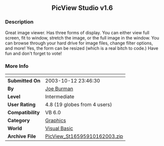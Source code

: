 ﻿<div align="center">

## PicView Studio v1\.6


</div>

### Description

Great image viewer. Has three forms of display. You can either view full screen, fit to window, stretch the image, or the full image in the window. You can browse through your hard drive for image files, change filter options, and more! Yes, the form can be resized (which is a real bitch to code.) Have fun and don't forget to vote!
 
### More Info
 


<span>             |<span>
---                |---
**Submitted On**   |2003-10-12 23:46:30
**By**             |[Joe Burman](https://github.com/Planet-Source-Code/PSCIndex/blob/master/ByAuthor/joe-burman.md)
**Level**          |Intermediate
**User Rating**    |4.8 (19 globes from 4 users)
**Compatibility**  |VB 6\.0
**Category**       |[Graphics](https://github.com/Planet-Source-Code/PSCIndex/blob/master/ByCategory/graphics__1-46.md)
**World**          |[Visual Basic](https://github.com/Planet-Source-Code/PSCIndex/blob/master/ByWorld/visual-basic.md)
**Archive File**   |[PicView\_St16595910162003\.zip](https://github.com/Planet-Source-Code/joe-burman-picview-studio-v1-6__1-49270/archive/master.zip)









